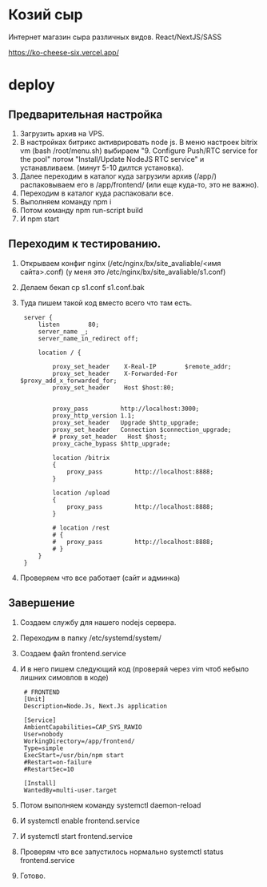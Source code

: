 # Козий сыр
Интернет магазин сыра различных видов. React/NextJS/SASS

https://ko-cheese-six.vercel.app/


# deploy
## Предварительная настройка
1. Загрузить архив на VPS.
1. В настройках битрикс активрировать node js.
В меню настроек bitrix vm (bash /root/menu.sh) выбираем "9. Configure Push/RTC service for the pool" 
потом "Install/Update NodeJS RTC service" и устанавливаем. (минут 5-10 дилтся установка).
1. Далее переходим в каталог куда загрузили архив (/app/) распаковываем его в /app/frontend/ (или еще куда-то, это не важно).
1. Переходим в каталог куда распаковали все.
1. Выполняем команду npm i
1. Потом команду npm run-script build
1. И npm start

## Переходим к тестированию.
1. Открываем конфиг nginx (/etc/nginx/bx/site_avaliable/<имя сайта>.conf) (у меня это /etc/nginx/bx/site_avaliable/s1.conf)
1. Делаем бекап cp s1.conf s1.conf.bak
1. Туда пишем такой код вместо всего что там есть.

        server {
            listen        80;
            server_name _;
            server_name_in_redirect off;

            location / {

                proxy_set_header	X-Real-IP        $remote_addr;
                proxy_set_header	X-Forwarded-For  $proxy_add_x_forwarded_for;
                proxy_set_header	Host $host:80;


                proxy_pass         http://localhost:3000;
                proxy_http_version 1.1;
                proxy_set_header   Upgrade $http_upgrade;
                proxy_set_header   Connection $connection_upgrade;
                # proxy_set_header   Host $host;
                proxy_cache_bypass $http_upgrade;

                location /bitrix
                {
                    proxy_pass         http://localhost:8888;
                }

                location /upload
                {
                    proxy_pass         http://localhost:8888;
                }

                # location /rest
                # {
                # 	proxy_pass         http://localhost:8888;
                # }
            }
        }
1. Проверяем что все работает (сайт и админка)

## Завершение
1. Создаем службу для нашего nodejs сервера.
1. Переходим в папку /etc/systemd/system/
1. Создаем файл frontend.service
1. И в него пишем следующий код (проверяй через vim чтоб небыло лишних симовлов в коде)
    
        # FRONTEND
        [Unit]
        Description=Node.Js, Next.Js application

        [Service]
        AmbientCapabilities=CAP_SYS_RAWIO
        User=nobody
        WorkingDirectory=/app/frontend/
        Type=simple
        ExecStart=/usr/bin/npm start
        #Restart=on-failure
        #RestartSec=10

        [Install]
        WantedBy=multi-user.target

1. Потом выполняем команду systemctl daemon-reload
1. И systemctl enable frontend.service
1. И systemctl start frontend.service
1. Проверям что все запустилось нормально systemctl status frontend.service
1. Готово.
